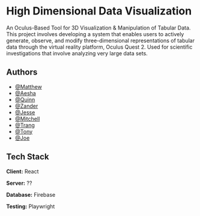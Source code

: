 
# High Dimensional Data Visualization

An Oculus-Based Tool for 3D Visualization & Manipulation of Tabular Data. This project involves developing a system that enables users to actively generate, observe, and modify three-dimensional representations of tabular data through the virtual reality platform, Oculus Quest 2. Used for scientific investigations that involve analyzing very large data sets. 


## Authors

- [@Matthew](https://www.github.com/matthew-buglass)
- [@Aesha](https://www.github.com/Aesha7)
- [@Quinn](https://www.github.com/qpb948)
- [@Zander](https://www.github.com/Subzeero)
- [@Jesse](https://www.github.com/Jesster2829)
- [@Mitchell](https://www.github.com/MitchWag01)
- [@Trang](https://www.github.com/trangnguyen3010)
- [@Tony](https://www.github.com/LongQuanNguyen)
- [@Joe](https://www.github.com/Joembonayo)


## Tech Stack

**Client:** React

**Server:** ??

**Database:** Firebase

**Testing:** Playwright
